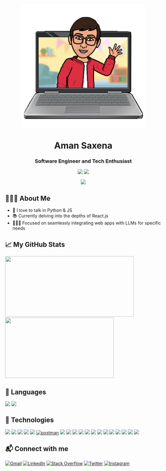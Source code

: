 <p align="center">
    <img src="https://github.com/Aman0509/Aman0509/blob/main/static/my_avatar.png"/>
</p>
<h1 align="center">Aman Saxena</h1>
<h3 align="center">Software Engineer and Tech Enthusiast</h3>

<p align="center">
    <a href="https://github.com/Aman0509"><img src="https://visitor-badge.laobi.icu/badge?page_id=Aman0509.Aman0509"/></a>
    <a href="https://github.com/Aman0509?tab=followers"><img src="https://img.shields.io/github/followers/Aman0509.svg?style=social&label=Follow"/></a>
</p>

<p align="center">
    <img src="https://lastfm-recently-played.vercel.app/api?user=Aman8055&count=1&loved=true&show_user=header&footer_style=compact_stats"/>
</p>

## 👱🏼‍♂️ About Me

- 👾 I love to talk in Python & JS
- 📚 Currently delving into the depths of React.js
- 🧑🏻‍💻 Focused on seamlessly integrating web apps with LLMs for specific needs

## 📈 My GitHub Stats

<p align="left">
    <img src="https://github-readme-stats.vercel.app/api?username=Aman0509&theme=great-gatsby&show_icons=true&border_radius=0&hide_border=true" width="415" height="195"/> &nbsp; &nbsp;
    <img src="https://github-readme-stats.vercel.app/api/top-langs/?username=Aman0509&layout=compact&theme=great-gatsby&show_icons=true&border_radius=0&hide_border=true" width="350" height="195"/>
</p>

## 🚀 Languages

<p align="left">
    <a href="https://www.python.org" target="_blank"><img src="https://img.shields.io/badge/Python-FFD43B?style=for-the-badge&logo=python&logoColor=blue"/></a>
    <a href="https://developer.mozilla.org/en-US/docs/Web/JavaScript" target="_blank"><img src="https://img.shields.io/badge/JavaScript-323330?style=for-the-badge&logo=javascript&logoColor=F7DF1E"/></a>
</p>

## 👾 Technologies

<p  align="left">
    <a href="https://docs.djangoproject.com/en/4.0/" target="_blank"><img  src="https://img.shields.io/badge/Django-092E20?style=for-the-badge&logo=django&logoColor=green"/></a>
    <a href="https://flask.palletsprojects.com/en/2.0.x/" target="_blank"> <img src="https://img.shields.io/badge/Flask-000000?style=for-the-badge&logo=flask&logoColor=white"/></a>
    <a href="https://www.w3.org/html/" target="_blank"><img src="https://img.shields.io/badge/HTML5-E34F26?style=for-the-badge&logo=html5&logoColor=white"/></a>
    <a href="https://www.w3schools.com/css/" target="_blank"><img src="https://img.shields.io/badge/CSS3-1572B6?style=for-the-badge&logo=css3&logoColor=white"/></a>
    <a href="https://react.dev/" target="_blank"><img src="https://img.shields.io/badge/React-20232A?style=for-the-badge&logo=react&logoColor=61DAFB"/></a>
    <a href="https://postman.com" target="_blank"><img src="https://img.shields.io/badge/Postman-FF6C37?style=for-the-badge&logo=Postman&logoColor=white"  alt="postman"/></a>
    <a href="https://git-scm.com/" target="_blank"><img src="https://img.shields.io/badge/GIT-E44C30?style=for-the-badge&logo=git&logoColor=white"/></a>
    <a href="https://git-scm.com/" target="_blank"><img src="https://img.shields.io/badge/GitHub-100000?style=for-the-badge&logo=github&logoColor=white"/></a>
    <a href="https://platform.openai.com/docs/guides/prompt-engineering/six-strategies-for-getting-better-results" target="_blank"><img src="https://img.shields.io/badge/prompt%20engineering-74aa9c?style=for-the-badge&logo=openai&logoColor=white"/></a>
    <a href="https://oai.azure.com/" target="_blank"><img src="https://img.shields.io/badge/azure%20openai-0089D6?style=for-the-badge&logo=microsoft-azure&logoColor=white"/></a>
    <a href="https://www.guardrailsai.com/docs" target="_blank"><img src="https://img.shields.io/badge/guardrails--ai-00DB9F?style=for-the-badge&logo=guardrails-ai&logoColor=white"/></a>
    <a href="https://docs.docker.com/" target="_blank"><img src="https://img.shields.io/badge/Docker-2CA5E0?style=for-the-badge&logo=docker&logoColor=white"/></a>
    <a href="https://kubernetes.io/docs/home/" target="_blank"><img src="https://img.shields.io/badge/kubernetes-326ce5.svg?&style=for-the-badge&logo=kubernetes&logoColor=white"/></a>
    <a href="https://docs.ansible.com/" target="_blank"><img src="https://img.shields.io/badge/Ansible-000000?style=for-the-badge&logo=ansible&logoColor=white"/></a>
    <a href="https://www.elastic.co/guide/en/beats/filebeat/current/filebeat-overview.html" target="_blank"> <img src="https://img.shields.io/badge/filebeat-00BEB1?style=for-the-badge&logo=filebeat&logoColor=white"/></a>
    <a href="https://www.elastic.co/guide/en/logstash/current/introduction.html" target="_blank"><img src="https://img.shields.io/badge/Logstash-F5BF3E?style=for-the-badge&logo=logstash&logoColor=white"/></a>
    <a href="https://www.elastic.co/guide/en/elasticsearch/reference/current/elasticsearch-intro.html" target="_blank"><img  src="https://img.shields.io/badge/Elastic_Search-005571?style=for-the-badge&logo=elasticsearch&logoColor=white"/></a>
    <a href="https://dev.mysql.com/doc/" target="_blank"><img src="https://img.shields.io/badge/MySQL-005C84?style=for-the-badge&logo=mysql&logoColor=white"/></a>
    <a href="https://aws.amazon.com/" target="_blank"><img src="https://img.shields.io/badge/Amazon_AWS-FF9900?style=for-the-badge&logo=amazonaws&logoColor=white"/></a>
</p>

<h2 align="left"> 📬 Connect with me </h2>

<a href="https://mail.google.com">![Gmail](https://img.shields.io/badge/Gmail-D14836?style=for-the-badge&logo=gmail&logoColor=white)</a>
<a href="https://www.linkedin.com/in/aman-saxena-1a87a27a/">![LinkedIn](https://img.shields.io/badge/LinkedIn-0077B5?style=for-the-badge&logo=linkedin&logoColor=white)</a>
<a href="https://stackoverflow.com/users/12681221/aman">![Stack Overflow](https://img.shields.io/badge/Stack_Overflow-FE7A16?style=for-the-badge&logo=stack-overflow&logoColor=white)</a>
<a href="https://twitter.com/aman8055">![Twitter](https://img.shields.io/badge/Twitter-1DA1F2?style=for-the-badge&logo=twitter&logoColor=white)</a>
<a href = "https://www.instagram.com/aman5508/">![Instagram](https://img.shields.io/badge/Instagram-E4405F?style=for-the-badge&logo=instagram&logoColor=white)</a>
